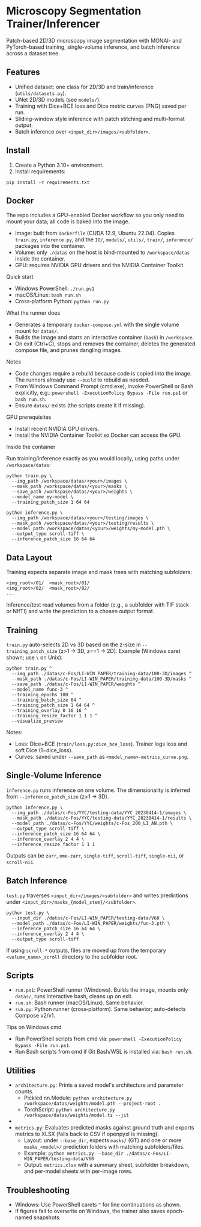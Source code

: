 # Microscopy Segmentation Trainer/Inferencer

Patch-based 2D/3D microscopy image segmentation with MONAI- and PyTorch-based
training, single-volume inference, and batch inference across a dataset tree.

## Features

- Unified dataset: one class for 2D/3D and train/inference (`utils/datasets.py`).
- UNet 2D/3D models (see `models/`).
- Training with Dice+BCE loss and Dice metric curves (PNG) saved per run.
- Sliding-window style inference with patch stitching and multi-format output.
- Batch inference over `<input_dir>/images/<subfolder>`.

## Install

1) Create a Python 3.10+ environment.
2) Install requirements:

```
pip install -r requirements.txt
```

## Docker

The repo includes a GPU-enabled Docker workflow so you only need to mount your data; all code is baked into the image.

- Image: built from `Dockerfile` (CUDA 12.9, Ubuntu 22.04). Copies `train.py`, `inference.py`, and the `IO/`, `models/`, `utils/`, `train/`, `inference/` packages into the container.
- Volume: only `./datas` on the host is bind-mounted to `/workspace/datas` inside the container.
- GPU: requires NVIDIA GPU drivers and the NVIDIA Container Toolkit.

Quick start

- Windows PowerShell: `./run.ps1`
- macOS/Linux: `bash run.sh`
- Cross‑platform Python: `python run.py`

What the runner does
- Generates a temporary `docker-compose.yml` with the single volume mount for `datas/`.
- Builds the image and starts an interactive container (`bash`) in `/workspace`.
- On exit (Ctrl+C), stops and removes the container, deletes the generated compose file, and prunes dangling images.

Notes
- Code changes require a rebuild because code is copied into the image. The runners already use `--build` to rebuild as needed.
- From Windows Command Prompt (cmd.exe), invoke PowerShell or Bash explicitly, e.g.: `powershell -ExecutionPolicy Bypass -File run.ps1` or `bash run.sh`.
- Ensure `datas/` exists (the scripts create it if missing).

GPU prerequisites
- Install recent NVIDIA GPU drivers.
- Install the NVIDIA Container Toolkit so Docker can access the GPU.

Inside the container

Run training/inference exactly as you would locally, using paths under `/workspace/datas`:

```
python train.py \
  --img_path /workspace/datas/<your>/images \
  --mask_path /workspace/datas/<your>/masks \
  --save_path /workspace/datas/<your>/weights \
  --model_name my-model \
  --training_patch_size 1 64 64

python inference.py \
  --img_path /workspace/datas/<your>/testing/images \
  --mask_path /workspace/datas/<your>/testing/results \
  --model_path /workspace/datas/<your>/weights/my-model.pth \
  --output_type scroll-tiff \
  --inference_patch_size 16 64 64
```

## Data Layout

Training expects separate image and mask trees with matching subfolders:

```
<img_root>/01/  <mask_root>/01/
<img_root>/02/  <mask_root>/02/
...
```

Inference/test read volumes from a folder (e.g., a subfolder with TIF stack or
NIfTI) and write the prediction to a chosen output format.

## Training

`train.py` auto-selects 2D vs 3D based on the z-size in `--training_patch_size`
(z>1 → 3D, z==1 → 2D). Example (Windows caret shown; use `\` on Unix):

```
python train.py ^
  --img_path ./datas/c-Fos/LI-WIN_PAPER/training-data/100-3D/images ^
  --mask_path ./datas/c-Fos/LI-WIN_PAPER/training-data/100-3D/masks ^
  --save_path ./datas/c-Fos/LI-WIN_PAPER/weights ^
  --model_name func-3 ^
  --training_epochs 100 ^
  --training_batch_size 64 ^
  --training_patch_size 1 64 64 ^
  --training_overlay 0 16 16 ^
  --training_resize_factor 1 1 1 ^
  --visualize_preview
```

Notes:
- Loss: Dice+BCE (`train/loss.py:dice_bce_loss`). Trainer logs loss and soft Dice (1−dice_loss).
- Curves: saved under `--save_path` as `<model_name>-metrics_curve.png`.

## Single-Volume Inference

`inference.py` runs inference on one volume. The dimensionality is inferred from
`--inference_patch_size` (z>1 → 3D).

```
python inference.py \
  --img_path ./datas/c-Fos/YYC/testing-data/YYC_20230414-1/images \
  --mask_path ./datas/c-Fos/YYC/testing-data/YYC_20230414-1/results \
  --model_path ./datas/c-Fos/YYC/weights/c-Fos_200_LI_AN.pth \
  --output_type scroll-tiff \
  --inference_patch_size 16 64 64 \
  --inference_overlay 2 4 4 \
  --inference_resize_factor 1 1 1
```

Outputs can be `zarr`, `ome-zarr`, `single-tiff`, `scroll-tiff`, `single-nii`, or `scroll-nii`.

## Batch Inference

`test.py` traverses `<input_dir>/images/<subfolder>` and writes predictions
under `<input_dir>/masks_{model_stem}/<subfolder>`.

```
python test.py \
  --input_dir ./datas/c-Fos/LI-WIN_PAPER/testing-data/V60 \
  --model_path ./datas/c-Fos/LI-WIN_PAPER/weights/fun-3.pth \
  --inference_patch_size 16 64 64 \
  --inference_overlay 2 4 4 \
  --output_type scroll-tiff
```

If using `scroll-*` outputs, files are moved up from the temporary
`<volume_name>_scroll` directory to the subfolder root.

## Scripts

- `run.ps1`: PowerShell runner (Windows). Builds the image, mounts only `datas/`, runs interactive bash, cleans up on exit.
- `run.sh`: Bash runner (macOS/Linux). Same behavior.
- `run.py`: Python runner (cross‑platform). Same behavior; auto-detects Compose v2/v1.

Tips on Windows cmd
- Run PowerShell scripts from cmd via: `powershell -ExecutionPolicy Bypass -File run.ps1`.
- Run Bash scripts from cmd if Git Bash/WSL is installed via: `bash run.sh`.

## Utilities

- `architecture.py`: Prints a saved model's architecture and parameter counts.
  - Pickled nn.Module: `python architecture.py /workspace/datas/weights/model.pth --project-root .`
  - TorchScript: `python architecture.py /workspace/datas/weights/model.ts --jit`
-
- `metrics.py`: Evaluates predicted masks against ground truth and exports metrics to XLSX (falls back to CSV if openpyxl is missing).
  - Layout: under `--base_dir`, expects `masks/` (GT) and one or more `masks_<model>/` prediction folders with matching subfolders/files.
  - Example: `python metrics.py --base_dir ./datas/c-Fos/LI-WIN_PAPER/testing-data/V60`
  - Output: `metrics.xlsx` with a summary sheet, subfolder breakdown, and per-model sheets with per-image rows.

## Troubleshooting

- Windows: Use PowerShell carets `^` for line continuations as shown.
- If figures fail to overwrite on Windows, the trainer also saves epoch-named snapshots.
